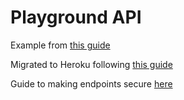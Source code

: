 # Playground API

Example from [this guide](https://medium.com/@oliver.seq/creating-a-rest-api-with-rails-2a07f548e5dc)

Migrated to Heroku following [this guide](https://devcenter.heroku.com/articles/getting-started-with-rails6)

Guide to making endpoints secure [here](https://auth0.com/blog/building-secure-apis-with-rails-6-and-auth0/)